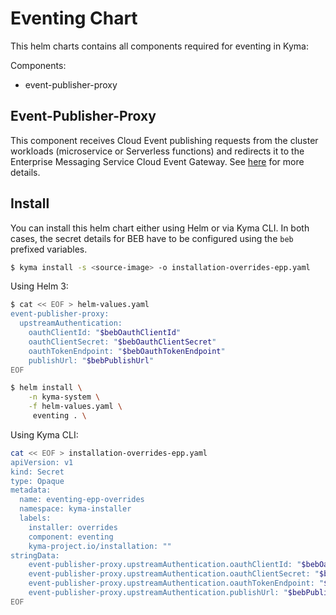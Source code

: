 # Eventing Chart

This helm charts contains all components required for eventing in Kyma:

Components:
- event-publisher-proxy

## Event-Publisher-Proxy

This component receives Cloud Event publishing requests from the cluster workloads (microservice or Serverless functions) and redirects it to the Enterprise Messaging Service Cloud Event Gateway. See [here](https://github.com/kyma-project/kyma/tree/master/components/event-publisher-proxy) for more details.

## Install

You can install this helm chart either using Helm or via Kyma CLI. In both cases, the secret details for BEB have to be configured using the `beb` prefixed variables.

```bash
$ kyma install -s <source-image> -o installation-overrides-epp.yaml
```

Using Helm 3:

```bash
$ cat << EOF > helm-values.yaml
event-publisher-proxy:
  upstreamAuthentication:
    oauthClientId: "$bebOauthClientId"
    oauthClientSecret: "$bebOauthClientSecret"
    oauthTokenEndpoint: "$bebOauthTokenEndpoint"
    publishUrl: "$bebPublishUrl"
EOF

$ helm install \
    -n kyma-system \
    -f helm-values.yaml \
     eventing . \
```

Using Kyma CLI:

```bash
cat << EOF > installation-overrides-epp.yaml
apiVersion: v1
kind: Secret
type: Opaque
metadata:
  name: eventing-epp-overrides
  namespace: kyma-installer
  labels:
    installer: overrides
    component: eventing
    kyma-project.io/installation: ""
stringData:
    event-publisher-proxy.upstreamAuthentication.oauthClientId: "$bebOauthClientId"
    event-publisher-proxy.upstreamAuthentication.oauthClientSecret: "$bebOauthClientSecret"
    event-publisher-proxy.upstreamAuthentication.oauthTokenEndpoint: "$bebOauthTokenEndpoint"
    event-publisher-proxy.upstreamAuthentication.publishUrl: "$bebPublishUrl"
EOF
```
